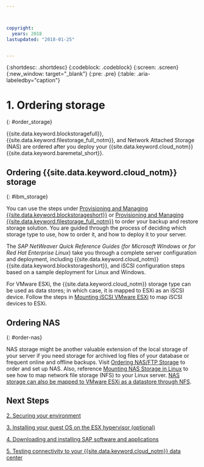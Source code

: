 ```yaml
---



copyright:
  years: 2018
lastupdated: "2018-01-25"


---
```


{:shortdesc: .shortdesc}
{:codeblock: .codeblock}
{:screen: .screen}
{:new_window: target="_blank"}
{:pre: .pre}
{:table: .aria-labeledby="caption"}

# 1. Ordering storage
{: #order_storage}

{{site.data.keyword.blockstoragefull}}, {{site.data.keyword.filestorage_full_notm}}, and Network Attached Storage (NAS) are ordered after you deploy your {{site.data.keyword.cloud_notm}} {{site.data.keyword.baremetal_short}}. 

## Ordering {{site.data.keyword.cloud_notm}} storage
{: #ibm_storage}

You can use the steps under [Provisioning and Managing {{site.data.keyword.blockstorageshort}}](https://console.bluemix.net/docs/infrastructure/BlockStorage/index.html#getting-started-with-block-storage) or [Provisioning and Managing {{site.data.keyword.filestorage_full_notm}}](https://console.bluemix.net/docs/infrastructure/FileStorage/provisioning-file-storage.html#provisioning-and-managing-ibm-file-storage-for-ibm-cloud) to order your backup and restore storage solution. You are guided through the process of deciding which storage type to use, how to order it, and how to deploy it to your server.

The *SAP NetWeaver Quick Reference Guides (for Microsoft Windows* or *for Red Hat Enterprise Linux*) take you through a complete server configuration and deployment, including {{site.data.keyword.cloud_notm}} {{site.data.keyword.blockstorageshort}}, and iSCSI configuration steps based on a sample deployment for Linux and Windows.

For VMware ESXi, the {{site.data.keyword.cloud_notm}} storage type can be used as data stores; in which case, it is mapped to ESXi as an iSCSI device. Follow the steps in [Mounting iSCSI VMware ESXi](https://console.bluemix.net/docs/infrastructure/vmware/mounting-iscsi-vmware-esxi.html#mounting-iscsi-vmware-esxi) to map iSCSI devices to ESXi.

## Ordering NAS
{: #order-nas}

NAS storage might be another valuable extension of the local storage of your server if you need storage for archived log files of your database or frequent online and offline backups. Visit [Ordering NAS/FTP Storage](https://console.bluemix.net/docs/infrastructure/network-attached-storage/index.html#ordering-nas-ftp-storage) to order and set up NAS. Also, reference [Mounting NAS Storage in Linux](https://console.bluemix.net/docs/infrastructure/network-attached-storage/mount-nas-storage-linux.html#mounting-nas-storage-in-linux) to see how to map network file storage (NFS) to your Linux server. [NAS storage can also be mapped to VMware ESXi as a datastore through NFS](https://console.bluemix.net/docs/infrastructure/network-attached-storage/connect-nas-storage-windows.html#connecting-to-nas-storage-in-windows).

## Next Steps

  [2. Securing your environment](/docs/infrastructure/sap-netweaver/sap-secure-environment.html)

  [3. Installing your guest OS on the ESX hypervisor (optional)](/docs/infrastructure/sap-netweaver/sap-installing-guest-operating-system-VMware-deployments.html)

  [4. Downloading and installing SAP software and applications](/docs/infrastructure/sap-netweaver/sap-installing-SAP-landscape.html)
  
  [5. Testing connectivity to your {{site.data.keyword.cloud_notm}} data center](/docs/infrastructure/sap-netweaver/sap-testing-connectivity.html)
